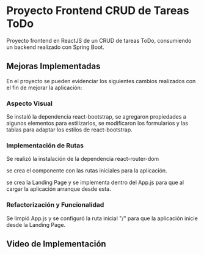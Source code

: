 # Proyecto Frontend CRUD de Tareas ToDo 

Proyecto frontend en ReactJS de un CRUD de tareas ToDo, consumiendo un backend realizado con Spring Boot.

## Mejoras Implementadas

En el proyecto se pueden evidenciar los siguientes cambios realizados con el fin de mejorar la aplicación:

### Aspecto Visual

Se instaló la dependencia react-bootstrap, se agregaron propiedades a algunos elementos para estilizarlos, se modificaron los formularios y las tablas para adaptar los estilos de react-bootstrap.

### Implementación de Rutas

Se realizó la instalación de la dependencia react-router-dom

se crea el componente con las rutas iniciales para la aplicación.

se crea la Landing Page y se implementa dentro del App.js para que al cargar la aplicación arranque desde esta.

### Refactorización y Funcionalidad

Se limpió App.js y se configuró la ruta inicial "/" para que la aplicación inicie desde la Landing Page.

## Video de Implementación




